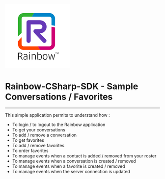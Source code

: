 ![Rainbow](../../logo_rainbow.png)

 
# Rainbow-CSharp-SDK - Sample Conversations / Favorites
---

This simple application permits to understand how :
- To login / to logout to the Rainbow application
- To get your conversations
- To add / remove a conversation
- To get favorites
- To add / remove favorites
- To order favorites
- To manage events when a contact is added / removed from your roster
- To manage events when a conversation is created / removed
- To manage events when a favorite is created / removed
- To manage events when the server connection is updated
